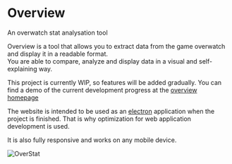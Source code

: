 # Overview
An overwatch stat analysation tool

Overview is a tool that allows you to extract data from the game overwatch and display it in a readable format. <br>
You are able to compare, analyze and display data in a visual and self-explaining way.

This project is currently WIP, so features will be added gradually.
You can find a demo of the current development progress at the [overview homepage](https://overview-ow.com/)

The website is intended to be used as an [electron](https://www.electronjs.org/) application when the project is finished.
That is why optimization for web application development is used.

It is also fully responsive and works on any mobile device.

![OverStat](https://overview-ow.com/saphirah/Overview.png)
